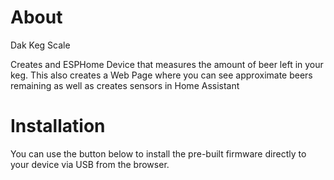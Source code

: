 # About

Dak Keg Scale

Creates and ESPHome Device that measures the amount of beer left in your keg.  This also creates a Web Page where you can see approximate beers remaining as well as creates sensors in Home Assistant

# Installation

You can use the button below to install the pre-built firmware directly to your device via USB from the browser.

<esp-web-install-button manifest="firmware/dak-keg-scale.manifest.json"></esp-web-install-button>

<script type="module" src="https://unpkg.com/esp-web-tools@10/dist/web/install-button.js?module"></script>
